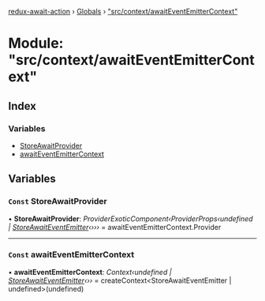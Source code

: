 [redux-await-action](../README.md) › [Globals](../globals.md) › ["src/context/awaitEventEmitterContext"](_src_context_awaiteventemittercontext_.md)

# Module: "src/context/awaitEventEmitterContext"

## Index

### Variables

* [StoreAwaitProvider](_src_context_awaiteventemittercontext_.md#const-storeawaitprovider)
* [awaitEventEmitterContext](_src_context_awaiteventemittercontext_.md#const-awaiteventemittercontext)

## Variables

### `Const` StoreAwaitProvider

• **StoreAwaitProvider**: *ProviderExoticComponent‹ProviderProps‹undefined | [StoreAwaitEventEmitter](../classes/_src_storeawaiteventemitter_.storeawaiteventemitter.md)‹›››* = awaitEventEmitterContext.Provider

___

### `Const` awaitEventEmitterContext

• **awaitEventEmitterContext**: *Context‹undefined | [StoreAwaitEventEmitter](../classes/_src_storeawaiteventemitter_.storeawaiteventemitter.md)‹››* = createContext<StoreAwaitEventEmitter | undefined>(undefined)
